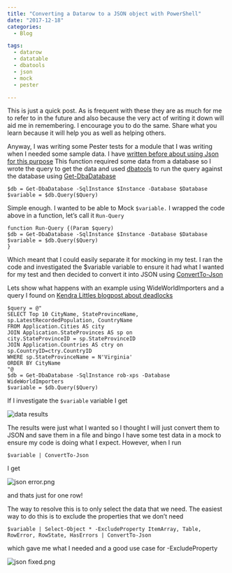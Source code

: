 ```yaml
---
title: "Converting a Datarow to a JSON object with PowerShell"
date: "2017-12-18" 
categories:
  - Blog

tags:
  - datarow
  - datatable
  - dbatools
  - json
  - mock
  - pester

---
```

This is just a quick post. As is frequent with these they are as much for me to refer to in the future and also because the very act of writing it down will aid me in remembering. I encourage you to do the same. Share what you learn because it will help you as well as helping others.

Anyway, I was writing some Pester tests for a module that I was writing when I needed some sample data. I have [written before about using Json for this purpose](https://blog.robsewell.com/writing-dynamic-and-random-tests-cases-for-pester/) This function required some data from a database so I wrote the query to get the data and used [dbatools](https://dbatools.io) to run the query against the database using [Get-DbaDatabase](https://dbatools.io/functions/Get-DbaDatabase)

```
$db = Get-DbaDatabase -SqlInstance $Instance -Database $Database
$variable = $db.Query($Query)
```

Simple enough. I wanted to be able to Mock `$variable.` I wrapped the code above in a function, let’s call it `Run-Query`

```
function Run-Query {(Param $query)
$db = Get-DbaDatabase -SqlInstance $Instance -Database $Database
$variable = $db.Query($Query)
}
```
Which meant that I could easily separate it for mocking in my test. I ran the code and investigated the $variable variable to ensure it had what I wanted for my test and then decided to convert it into JSON using [ConvertTo-Json](https://docs.microsoft.com/en-us/powershell/module/microsoft.powershell.utility/convertto-json?view=powershell-5.1?WT.mc_id=DP-MVP-5002693)

Lets show what happens with an example using WideWorldImporters and a query I found on [Kendra Littles blogpost about deadlocks](https://littlekendra.com/2016/09/13/deadlock-code-for-the-wideworldimporters-sample-database/)

```
$query = @"
SELECT Top 10 CityName, StateProvinceName, sp.LatestRecordedPopulation, CountryName
FROM Application.Cities AS city
JOIN Application.StateProvinces AS sp on
city.StateProvinceID = sp.StateProvinceID
JOIN Application.Countries AS ctry on
sp.CountryID=ctry.CountryID
WHERE sp.StateProvinceName = N'Virginia'
ORDER BY CityName
"@
$db = Get-DbaDatabase -SqlInstance rob-xps -Database WideWorldImporters
$variable = $db.Query($Query)
```

If I investigate the `$variable` variable I get

![data results](https://blog.robsewell.com/assets/uploads/2017/12/data-results.png)

The results were just what I wanted so I thought I will just convert them to JSON and save them in a file and bingo I have some test data in a mock to ensure my code is doing what I expect. However, when I run

`$variable | ConvertTo-Json`

I get

![json error.png](https://blog.robsewell.com/assets/uploads/2017/12/json-error.png)

and thats just for one row!

The way to resolve this is to only select the data that we need. The easiest way to do this is to exclude the properties that we don’t need

`$variable | Select-Object * -ExcludeProperty ItemArray, Table, RowError, RowState, HasErrors | ConvertTo-Json`

which gave me what I needed and a good use case for -ExcludeProperty

![json fixed.png](https://blog.robsewell.com/assets/uploads/2017/12/json-fixed.png)
